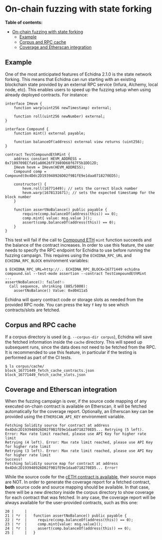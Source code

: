 # On-chain fuzzing with state forking

**Table of contents:**

- [On-chain fuzzing with state forking](#on-chain-fuzzing-with-state-forking)
  - [Example](#example)
  - [Corpus and RPC cache](#corpus-and-rpc-cache)
  - [Coverage and Etherscan integration](#coverage-and-etherscan-integration)

## Example

One of the most anticipated features of Echidna 2.1.0 is the state network forking. This means that Echidna can run starting with an existing blockchain state provided by an external RPC service (Infura, Alchemy, local node, etc).
This enables users to speed up the fuzzing setup when using already deployed contracts. For instance:

```solidity
interface IHevm {
    function warp(uint256 newTimestamp) external;

    function roll(uint256 newNumber) external;
}

interface Compound {
    function mint() external payable;

    function balanceOf(address) external view returns (uint256);
}

contract TestCompoundEthMint {
    address constant HEVM_ADDRESS = 0x7109709ECfa91a80626fF3989D68f67F5b1DD12D;
    IHevm hevm = IHevm(HEVM_ADDRESS);
    Compound comp = Compound(0x4Ddc2D193948926D02f9B1fE9e1daa0718270ED5);

    constructor() {
        hevm.roll(16771449); // sets the correct block number
        hevm.warp(1678131671); // sets the expected timestamp for the block number
    }

    function assertNoBalance() public payable {
        require(comp.balanceOf(address(this)) == 0);
        comp.mint{ value: msg.value }();
        assert(comp.balanceOf(address(this)) == 0);
    }
}
```

This test will fail if the call to [Compound ETH](https://etherscan.io/token/0x4Ddc2D193948926D02f9B1fE9e1daa0718270ED5) `mint` function succeeds and the balance of the contract increases. In order to use this feature, the user needs to specify the RPC endpoint for Echidna to use before running the fuzzing campaign. This requires using the `ECHIDNA_RPC_URL` and `ECHIDNA_RPC_BLOCK` environment variables:

```
$ ECHIDNA_RPC_URL=http://.. ECHIDNA_RPC_BLOCK=16771449 echidna compound.sol --test-mode assertion --contract TestCompoundEthMint
...
assertNoBalance(): failed!💥
  Call sequence, shrinking (885/5000):
    assertNoBalance() Value: 0xd0411a5
```

Echidna will query contract code or storage slots as needed from the provided RPC node. You can press the key `f` key to see which contracts/slots are fetched.

## Corpus and RPC cache

If a corpus directory is used (e.g. `--corpus-dir corpus`), Echidna will save the fetched information inside the `cache` directory.
This will speed up subsequent runs, since the data does not need to be fetched from the RPC. It is recommended to use this feature, in particular if the testing is performed as part of the CI tests.

```
$ ls corpus/cache/
block_16771449_fetch_cache_contracts.json  block_16771449_fetch_cache_slots.json
```

## Coverage and Etherscan integration

When the fuzzing campaign is over, if the source code mapping of any executed on-chain contract is available on Etherscan, it will be fetched automatically for the coverage report. Optionally, an Etherscan key can be provided using the `ETHERSCAN_API_KEY` environment variable.

```
Fetching Solidity source for contract at address 0x4Ddc2D193948926D02f9B1fE9e1daa0718270ED5... Retrying (5 left). Error: Max rate limit reached, please use API Key for higher rate limit
Retrying (4 left). Error: Max rate limit reached, please use API Key for higher rate limit
Retrying (3 left). Error: Max rate limit reached, please use API Key for higher rate limit
Success!
Fetching Solidity source map for contract at address 0x4Ddc2D193948926D02f9B1fE9e1daa0718270ED5... Error!
```

While the source code for the [cETH contract is available](https://etherscan.io/address/0x4ddc2d193948926d02f9b1fe9e1daa0718270ed5#code), their source maps are NOT.
In order to generate the coverage report for a fetched contract, **both** source code and source mapping should be available. In that case, there will be a new directory inside the corpus directory to show coverage for each contract that was fetched. In any case, the coverage report will be always available for the user-provided contracts, such as this one:

```
20 |     |
21 | *r  |   function assertNoBalance() public payable {
22 | *r  |     require(comp.balanceOf(address(this)) == 0);
23 | *r  |     comp.mint{value: msg.value}();
24 | *r  |     assert(comp.balanceOf(address(this)) == 0);
25 |     |   }
```
